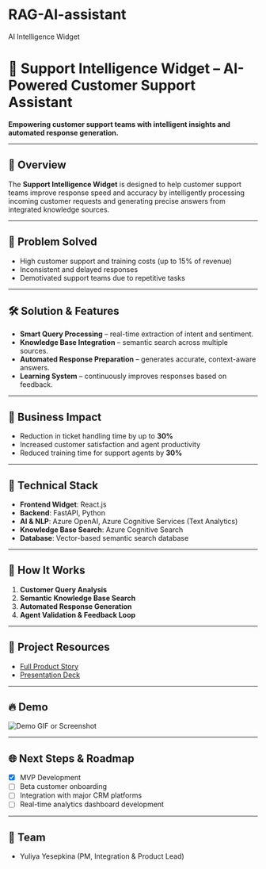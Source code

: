 # RAG-AI-assistant
AI Intelligence Widget
# 🤖 Support Intelligence Widget – AI-Powered Customer Support Assistant

**Empowering customer support teams with intelligent insights and automated response generation.**

---

## 🌟 Overview

The **Support Intelligence Widget** is designed to help customer support teams improve response speed and accuracy by intelligently processing incoming customer requests and generating precise answers from integrated knowledge sources.

---

## 🎯 Problem Solved
- High customer support and training costs (up to 15% of revenue)
- Inconsistent and delayed responses
- Demotivated support teams due to repetitive tasks

---

## 🛠️ Solution & Features
- **Smart Query Processing** – real-time extraction of intent and sentiment.
- **Knowledge Base Integration** – semantic search across multiple sources.
- **Automated Response Preparation** – generates accurate, context-aware answers.
- **Learning System** – continuously improves responses based on feedback.

---

## 📌 Business Impact
- Reduction in ticket handling time by up to **30%**
- Increased customer satisfaction and agent productivity
- Reduced training time for support agents by **30%**

---

## 🚧 Technical Stack
- **Frontend Widget**: React.js
- **Backend**: FastAPI, Python
- **AI & NLP**: Azure OpenAI, Azure Cognitive Services (Text Analytics)
- **Knowledge Base Search**: Azure Cognitive Search
- **Database**: Vector-based semantic search database

---

## 🚦 How It Works
1. **Customer Query Analysis**
2. **Semantic Knowledge Base Search**
3. **Automated Response Generation**
4. **Agent Validation & Feedback Loop**

---

## 📁 Project Resources
- [Full Product Story](https://drive.google.com/drive/folders/1yIiHg5LTJBiIwgR-K973jnTa84tVjA1R)
- [Presentation Deck](https://docs.google.com/presentation/d/1-kP72b6B7modyOT5jWT01-4fmgoQC_Ei/edit?usp=drive_link&ouid=107280149988856912855&rtpof=true&sd=true)

---

## 🔥 Demo
![Demo GIF or Screenshot](./docs/demo.gif)

---

## 🌐 Next Steps & Roadmap
- [x] MVP Development
- [ ] Beta customer onboarding
- [ ] Integration with major CRM platforms
- [ ] Real-time analytics dashboard development

---

## 🙌 Team
- Yuliya Yesepkina (PM, Integration & Product Lead)

